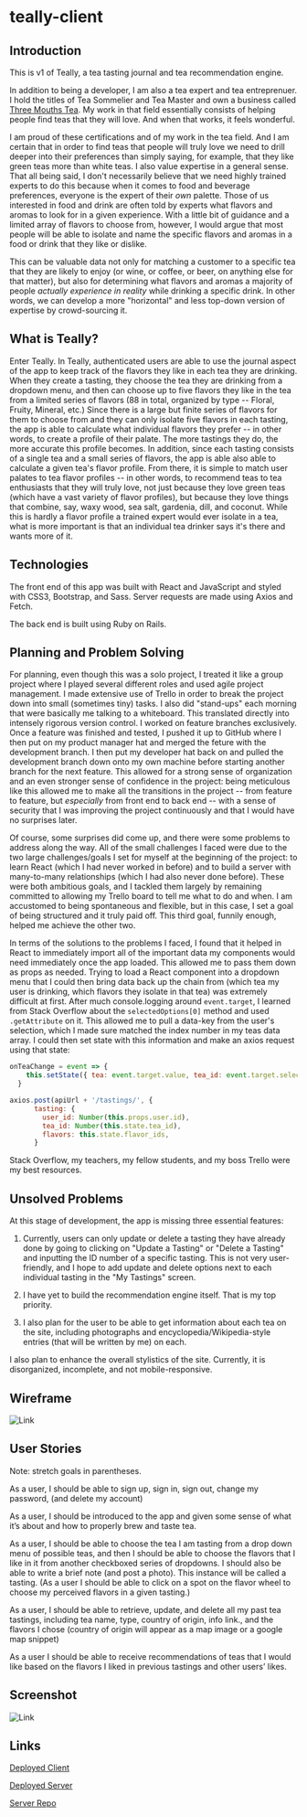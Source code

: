 # teally-client

## Introduction
This is v1 of Teally, a tea tasting journal and tea recommendation engine. 

In addition to being a developer, I am also a tea expert and tea entreprenuer. I hold the titles of Tea Sommelier and Tea Master and own a business called [Three Mouths Tea](http://www.threemouthstea.com). My work in that field essentially consists of helping people find teas that they will love. And when that works, it feels wonderful.

I am proud of these certifications and of my work in the tea field. And I am certain that in order to find teas that people will truly love we need to drill deeper into their preferences than simply saying, for example, that they like green teas more than white teas. I also value expertise in a general sense. That all being said, I don't necessarily believe that we need highly trained experts to do this because when it comes to food and beverage preferences, everyone is the expert of their _own_ palette. Those of us interested in food and drink are often told by experts what flavors and aromas to look for in a given experience. With a little bit of guidance and a limited array of flavors to choose from, however, I would argue that most people will be able to isolate and name the specific flavors and aromas in a food or drink that they like or dislike. 

This can be valuable data not only for matching a customer to a specific tea that they are likely to enjoy (or wine, or coffee, or beer, on anything else for that matter), but also for determining what flavors and aromas a majority of people _actually experience in reality_ while drinking a specific drink. In other words, we can develop a more "horizontal" and less top-down version of expertise by crowd-sourcing it.

## What is Teally?
Enter Teally. In Teally, authenticated users are able to use the journal aspect of the app to keep track of the flavors they like in each tea they are drinking. When they create a tasting, they choose the tea they are drinking from a dropdown menu, and then can choose up to five flavors they like in the tea from a limited series of flavors (88 in total, organized by type -- Floral, Fruity, Mineral, etc.) Since there is a large but finite series of flavors for them to choose from and they can only isolate five flavors in each tasting, the app is able to calculate what individual flavors they prefer -- in other words, to create a profile of their palate. The more tastings they do, the more accurate this profile becomes. In addition, since each tasting consists of a single tea and a small series of flavors, the app is able also able to calculate a given tea's flavor profile. From there, it is simple to match user palates to tea flavor profiles -- in other words, to recommend teas to tea enthusiasts that they will truly love, not just because they love green teas (which have a vast variety of flavor profiles), but because they love things that combine, say, waxy wood, sea salt, gardenia, dill, and coconut. While this is hardly a flavor profile a trained expert would ever isolate in a tea, what is more important is that an individual tea drinker says it's there and wants more of it.   

## Technologies
The front end of this app was built with React and JavaScript and styled with CSS3, Bootstrap, and Sass. Server requests are made using Axios and Fetch.

The back end is built using Ruby on Rails. 

## Planning and Problem Solving
For planning, even though this was a solo project, I treated it like a group project where I played several different roles and used agile project management. I made extensive use of Trello in order to break the project down into small (sometimes tiny) tasks. I also did "stand-ups" each morning that were basically me talking to a whiteboard. This translated directly into intensely rigorous version control. I worked on feature branches exclusively. Once a feature was finished and tested, I pushed it up to GitHub where I then put on my product manager hat and merged the feture with the development branch. I then put my developer hat back on and pulled the development branch down onto my own machine before starting another branch for the next feature. This allowed for a strong sense of organization and an even stronger sense of confidence in the project: being meticulous like this allowed me to make all the transitions in the project -- from feature to feature, but _especially_ from front end to back end -- with a sense of security that I was improving the project continuously and that I would have no surprises later.

Of course, some surprises did come up, and there were some problems to address along the way. All of the small challenges I faced were due to the two large challenges/goals I set for myself at the beginning of the project: to learn React (which I had never worked in before) and to build a server with many-to-many relationships (which I had also never done before). These were both ambitious goals, and I tackled them largely by remaining committed to allowing my Trello board to tell me what to do and when. I am accustomed to being spontaneous and flexible, but in this case, I set a goal of being structured and it truly paid off. This third goal, funnily enough, helped me achieve the other two.

In terms of the solutions to the problems I faced, I found that it helped in React to immediately import all of the important data my components would need immediately once the app loaded. This allowed me to pass them down as props as needed. Trying to load a React component into a dropdown menu that I could then bring data back up the chain from (which tea my user is drinking, which flavors they isolate in that tea) was extremely difficult at first. After much console.logging around `event.target`, I learned from Stack Overflow about the `selectedOptions[0]` method and used `.getAttribute` on it. This allowed me to pull a data-key from the user's selection, which I made sure matched the index number in my teas data array. I could then set state with this information and make an axios request using that state:

```javascript
onTeaChange = event => {
    this.setState({ tea: event.target.value, tea_id: event.target.selectedOptions[0].getAttribute('data-key')  } )
  } 
```

```javascript
axios.post(apiUrl + '/tastings/', {
      tasting: {
        user_id: Number(this.props.user.id),
        tea_id: Number(this.state.tea_id),
        flavors: this.state.flavor_ids,
      }
```

Stack Overflow, my teachers, my fellow students, and my boss Trello were my best resources. 

## Unsolved Problems
At this stage of development, the app is missing three essential features:

1. Currently, users can only update or delete a tasting they have already done by going to clicking on "Update a Tasting" or "Delete a Tasting" and inputting the ID number of a specific tasting. This is not very user-friendly, and I hope to add update and delete options next to each individual tasting in the "My Tastings" screen.

2. I have yet to build the recommendation engine itself. That is my top priority.

3. I also plan for the user to be able to get information about each tea on the site, including photographs and encyclopedia/Wikipedia-style entries (that will be written by me) on each.

I also plan to enhance the overall stylistics of the site. Currently, it is disorganized, incomplete, and not mobile-responsive.

## Wireframe

![Link](https://i.imgur.com/xdN3JSf.jpg)

## User Stories
Note: stretch goals in parentheses.

As a user, I should be able to sign up, sign in, sign out, change my password, (and delete my account)

As a user, I should be introduced to the app and given some sense of what it’s about and how to properly brew and taste tea. 

As a user, I should be able to choose the tea I am tasting from a drop down menu of possible teas, and then I should be able to choose the flavors that I like in it from another checkboxed series of dropdowns. I should also be able to write a brief note (and post a photo). This instance will be called a tasting. (As a user I should be able to click on a spot on the flavor wheel to choose my perceived flavors in a given tasting.)

As a user, I should be able to retrieve, update, and delete all my past tea tastings, including tea name, type, country of origin, info link., and the flavors I chose (country of origin will appear as a map image or a google map snippet)

As a user I should be able to receive recommendations of teas that I would like based on the flavors I liked in previous tastings and other users’ likes.  

## Screenshot

![Link](https://i.imgur.com/nfcHopm.png)

## Links
[Deployed Client](https://candydasein.github.io/teally-client/#/)

[Deployed Server](https://teally.herokuapp.com/)

[Server Repo](https://github.com/candydasein/teally-server)
